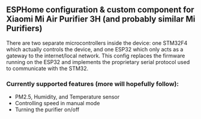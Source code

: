 ## ESPHome configuration & custom component for Xiaomi Mi Air Purifier 3H (and probably similar Mi Purifiers)

There are two separate microcontrollers inside the device: one STM32F4 which actually controls the device, and one ESP32 which only acts as a gateway to the internet/local network. This config replaces the firmware running on the ESP32 and implements the proprietary serial protocol used to communicate with the STM32.

### Currently supported features (more will hopefully follow):
- PM2.5, Humidity, and Temperature sensor
- Controlling speed in manual mode
- Turning the purifier on/off
